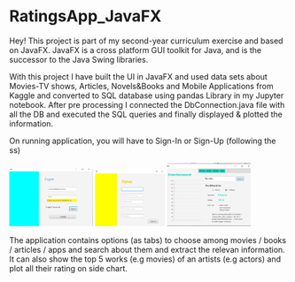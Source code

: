 # RatingsApp_JavaFX
Hey! 
This project is part of my second-year curriculum exercise and based on JavaFX.
JavaFX is a cross platform GUI toolkit for Java, and is the successor to the Java Swing libraries.

With this project I have built the UI in JavaFX and used data sets about Movies-TV shows, Articles, Novels&Books and Mobile Applications from Kaggle
and converted to SQL database using pandas Library in my Jupyter notebook.
After pre processing I connected the DbConnection.java file with all the DB and executed the SQL queries
and finally displayed & plotted the information.

On running application, you will have to Sign-In or Sign-Up (following the ss) 

<img src="/RatingApp/screenshots/signin.png" width="30%" />  <img src="/RatingApp/screenshots/signup.png" width="25%" />  <img src="/RatingApp/screenshots/the_office.png" width="30%" />  

The application contains options (as tabs) to choose among movies / books / articles / apps and search about them and extract the relevan information. 
It can also show the top 5 works (e.g movies) of an artists (e.g actors) and plot all their rating on side chart.
